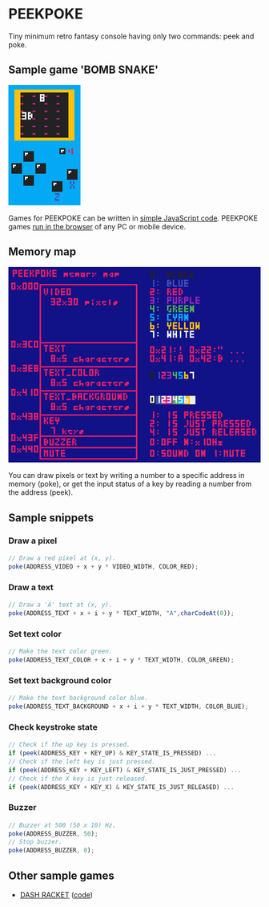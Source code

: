 # PEEKPOKE

Tiny minimum retro fantasy console having only two commands: peek and poke.

## Sample game 'BOMB SNAKE'

![BOMB SNAKE](./docs/screenshot.gif)

Games for PEEKPOKE can be written in [simple JavaScript code](./docs/bombsnake/main.js). PEEKPOKE games [run in the browser](https://abagames.github.io/peekpoke/bombsnake/) of any PC or mobile device.

## Memory map

![memory_map](./docs/memorymap.png)

You can draw pixels or text by writing a number to a specific address in memory (poke), or get the input status of a key by reading a number from the address (peek).

## Sample snippets

### Draw a pixel

```JavaScript
// Draw a red pixel at (x, y).
poke(ADDRESS_VIDEO + x + y * VIDEO_WIDTH, COLOR_RED);
```

### Draw a text

```JavaScript
// Draw a 'A' text at (x, y).
poke(ADDRESS_TEXT + x + i + y * TEXT_WIDTH, "A",charCodeAt(0));
```

### Set text color

```JavaScript
// Make the text color green.
poke(ADDRESS_TEXT_COLOR + x + i + y * TEXT_WIDTH, COLOR_GREEN);
```

### Set text background color

```JavaScript
// Make the text background color blue.
poke(ADDRESS_TEXT_BACKGROUND + x + i + y * TEXT_WIDTH, COLOR_BLUE);
```

### Check keystroke state

```JavaScript
// Check if the up key is pressed.
if (peek(ADDRESS_KEY + KEY_UP) & KEY_STATE_IS_PRESSED) ...
// Check if the left key is just pressed.
if (peek(ADDRESS_KEY + KEY_LEFT) & KEY_STATE_IS_JUST_PRESSED) ...
// Check if the X key is just released.
if (peek(ADDRESS_KEY + KEY_X) & KEY_STATE_IS_JUST_RELEASED) ...
```

### Buzzer

```JavaScript
// Buzzer at 500 (50 x 10) Hz.
poke(ADDRESS_BUZZER, 50);
// Stop buzzer.
poke(ADDRESS_BUZZER, 0);
```

## Other sample games

- [DASH RACKET](https://abagames.github.io/peekpoke/dashracket/) ([code](./docs/dashracket/main.js))
